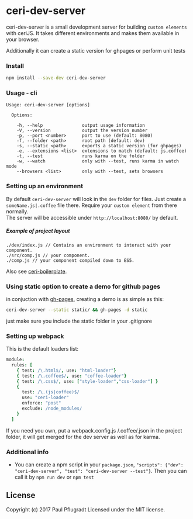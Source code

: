 # ceri-dev-server

ceri-dev-server is a small development server for building `custom elements` with ceriJS. 
It takes different environments and makes them available in your browser.

Additionally it can create a static version for ghpages or perform unit tests


### Install

```sh
npm install --save-dev ceri-dev-server
```

### Usage - cli

```
Usage: ceri-dev-server [options]

  Options:

    -h, --help               output usage information
    -V, --version            output the version number
    -p, --port <number>      port to use (default: 8080)
    -f, --folder <path>      root path (default: dev)
    -s, --static <path>      exports a static version (for ghpages)
    -e, --extensions <list>  extensions to match (default: js,coffee)
    -t, --test               runs karma on the folder
    -w, --watch              only with --test, runs karma in watch mode
    --browsers <list>        only with --test, sets browsers

```

### Setting up an environment

By default `ceri-dev-server` will look in the `dev` folder for files.
Just create a `someName.js|.coffee` file there. Require your `custom element` from there normally.  
The server will be accessible under `http://localhost:8080/` by default.

##### Example of project layout
```
./dev/index.js // Contains an environment to interact with your component.
./src/comp.js // your component.
./comp.js // your component compiled down to ES5.
```
Also see [ceri-boilerplate](https://github.com/cerijs/ceri-boilerplate).

### Using static option to create a demo for github pages

in conjuction with [gh-pages](https://github.com/tschaub/gh-pages), creating a demo is as simple as this:
```sh
ceri-dev-server --static static/ && gh-pages -d static
```
just make sure you include the static folder in your .gitignore

### Setting up webpack

This is the default loaders list:
```coffee
module:
  rules: [
    { test: /\.html$/, use: "html-loader"}
    { test: /\.coffee$/, use: "coffee-loader"}
    { test: /\.css$/, use: ["style-loader","css-loader"] }
    {
      test: /\.(js|coffee)$/
      use: "ceri-loader"
      enforce: "post"
      exclude: /node_modules/
    }
  ]
```
If you need you own, put a webpack.config.js /.coffee/.json in the project folder, it will get merged for the dev server as well as for karma.

### Additional info
 - You can create a npm script in your `package.json`, `"scripts": {"dev": "ceri-dev-server", "test": "ceri-dev-server --test"}`. Then you can call it by `npm run dev` or `npm test`

## License
Copyright (c) 2017 Paul Pflugradt
Licensed under the MIT license.
